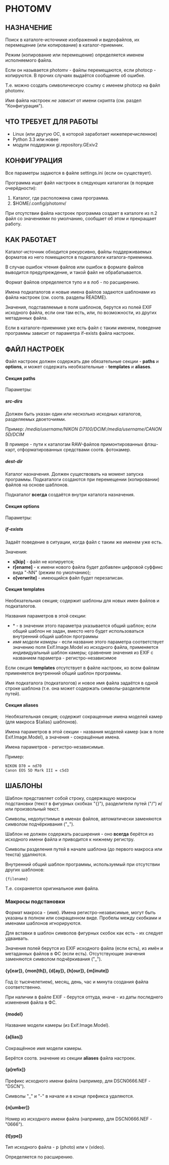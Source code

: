 # PHOTOMV

## НАЗНАЧЕНИЕ

Поиск в каталоге-источнике изображений и видеофайлов, их перемещение
(или копирование) в каталог-приемник.

Режим (копирование или перемещение) определяется именем исполняемого
файла.

Если он называется photomv - файлы перемещаются, если photocp - копируются.
В прочих случаях выдаётся сообщение об ошибке.

Т.е. можно создать символическую ссылку с именем photocp на файл photomv.

Имя файла настроек _не зависит_ от имени скрипта (см. раздел
"Конфигурация").

## ЧТО ТРЕБУЕТ ДЛЯ РАБОТЫ

- Linux (или другую ОС, в которой заработает нижеперечисленное)
- Python 3.3 или новее
- модули поддержки gi.repository.GExiv2

## КОНФИГУРАЦИЯ

Все параметры задаются в файле settings.ini (если он существует).

Программа ищет файл настроек в следующих каталогах (в порядке очерёдности):

1. Каталог, где расположена сама программа.
2. $HOME/.config/photomv/

При отсутствии файла настроек программа создает в каталоге из п.2 файл
со значениями по умолчанию, сообщает об этом и прекращает работу.

## КАК РАБОТАЕТ

Каталог-источник обходится рекурсивно, файлы поддерживаемых форматов
из него помещаются в подкаталоги каталога-приемника.

В случае ошибок чтения файлов или ошибок в формате файлов выводится
предупреждение, и такой файл не обрабатывается.

Формат файлов определяется тупо и в лоб - по расширению.

Имена подкаталогов и новые имена файлов задаются шаблонами из файла
настроек (см. соотв. разделы README).

Значения, подставляемые в поля шаблонов, берутся из полей EXIF исходного
файла, если они там есть, или, по возможности, из других метаданных файла.

Если в каталоге-приемнике уже есть файл с таким именем, поведение
программы зависит от параметра if-exists файла настроек.

## ФАЙЛ НАСТРОЕК

Файл настроек должен содержать две обязательные секции - __paths__ и
__options__, и может содержать необязательные - __templates__ и
__aliases__.

#### Секция paths

Параметры:

##### src-dirs

Должен быть указан один или несколько исходных каталогов, разделяемых
двоеточиями.

Пример: _/media/username/NIKON D7100/DCIM:/media/username/CANON 5D/DCIM_

В примере - пути к каталогам RAW-файлов примонтированных флэш-карт,
отформатированных средствами соотв. фотокамер.

##### dest-dir

Каталог назначения. Должен существовать на момент запуска программы.
Подкаталоги создаются при перемещении (копировании) файлов на основе
шаблонов.

Подкаталог __всегда__ создаётся внутри каталога назначения.

#### Секция options

Параметры:

##### if-exists

Задаёт поведение в ситуации, когда файл с таким же именем уже есть.

Значения:

- **s[kip]** - файл не копируется;
- **r[ename]** - к имени нового файла будет добавлен цифровой суффикс
вида "-NN" (режим по умолчанию);
- **o[verwrite]** - имеющийся файл будет перезаписан.

#### Секция templates

Необязательная секция; содержит шаблоны для новых имен файлов
и подкаталогов.

Названия параметров в этой секции:

- \* - в значении этого параметра указывается общий шаблон;
  если общий шаблон не задан, вместо него будет использоваться
  внутренний общий шаблон программы
- _имя модели камеры_ - если название этого параметра соответствует
значению поля Exif.Image.Model из исходного файла, применяется
индивидуальный шаблон камеры; сравнение значения из EXIF с названием
параметра - регистро-независимое

Если секция __templates__ отсутствует в файле настроек, ко всем файлам
применяется внутренний общий шаблон программы.

Имя подкаталога (подкаталогов) и новое имя файла задаётся в одной строке
шаблона (т.е. она может содержать символы-разделители путей).

#### Секция aliases

Необязательная секция; содержит сокращенные имена моделей камер
(для макроса ${alias} шаблонов).

Имена параметров в этой секции - названия моделей камер (как в
поле Exif.Image.Model), а значения - сокращённые имена.

Имена параметров - регистро-независимые.

Пример:

```
NIKON D70 = nd70
Canon EOS 5D Mark III = c5d3
```

## ШАБЛОНЫ

Шаблон представляет собой строку, содержащую макросы подстановки
(текст в фигурных скобках "{}"), разделители путей ("/") и/или
произвольный текст.

Символы, недопустимые в именах файлов, автоматически заменяются
символом подчёркивания ("\_").

Шаблон не должен содержать расширения - оно __всегда__ берётся из
исходного имени файла и приводится к нижнему регистру.

Символы разделения путей в начале шаблона (до первого макроса или текста)
удаляются.

Внутренний общий шаблон программы, используемый при отсутствии
других шаблонов:

```
{filename}
```

Т.е. сохраняется оригинальное имя файла.

### Макросы подстановки

Формат макроса - {имя}. Имена регистро-независимые, могут быть
указаны в полном или сокращенном виде. Пробелы между скобками и именами
шаблонов игнорируются.

Для вставки в шаблон символов фигурных скобок как есть - их следует
удваивать.

Значения полей берутся из EXIF исходного файла (если есть), из
имён и метаданных файлов в ФС (если есть). Отсутствующие
значения заменяются символом подчёркивания ("_").

#### {y[ear]}, {mon[th]}, {d[ay]}, {h[our]}, {m[inute]}

Год (с тысячелетием), месяц, день, час и минута создания файла
соответственно.

При наличии в файле EXIF - берутся оттуда, иначе - из даты последнего
изменения файла в ФС.

#### {model}

Название модели камеры (из Exif.Image.Model).

#### {a[lias]}

Сокращённое имя модели камеры.

Берётся соотв. значение из секции __aliases__ файла настроек.

#### {p[refix]}

Префикс исходного имени файла (например, для DSCN0666.NEF - "DSCN").

Символы "_" и "-" в начале и в конце префикса удаляются.

#### {n[umber]}

Номер из исходного имени файла (например, для DSCN0666.NEF - "0666").

#### {t[ype]}

Тип исходного файла - p (photo) или v (video).

Определяется по расширению.
